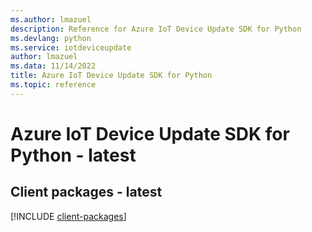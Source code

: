 ```yaml
---
ms.author: lmazuel
description: Reference for Azure IoT Device Update SDK for Python
ms.devlang: python
ms.service: iotdeviceupdate
author: lmazuel
ms.data: 11/14/2022
title: Azure IoT Device Update SDK for Python
ms.topic: reference
---
```

# Azure IoT Device Update SDK for Python - latest

## Client packages - latest
[!INCLUDE [client-packages](iot-device-update-client-index.md)]